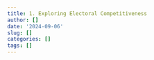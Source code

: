 ```yaml
---
title: 1. Exploring Electoral Competitiveness
author: []
date: '2024-09-06'
slug: []
categories: []
tags: []
---
```


